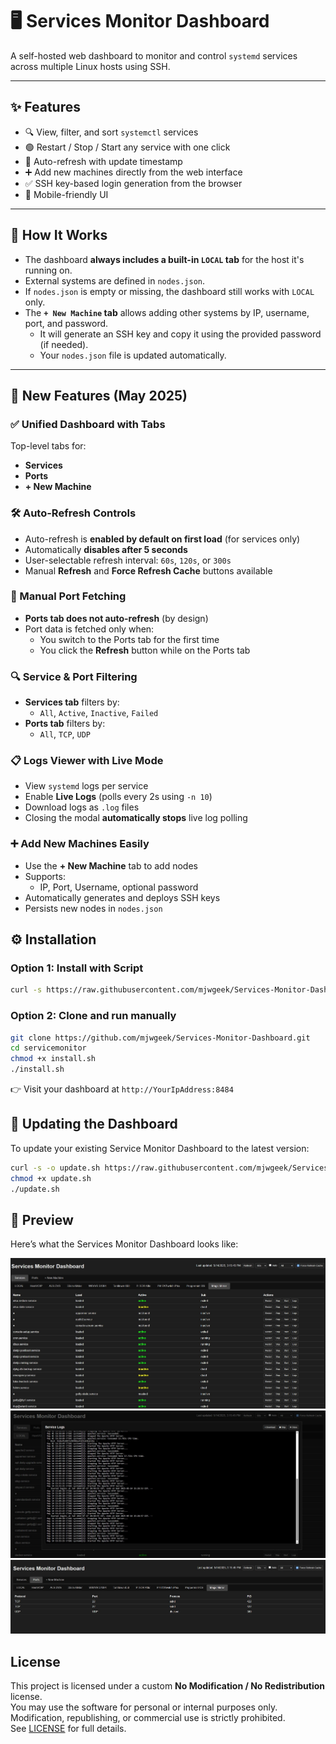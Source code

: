 # 🖥️ Services Monitor Dashboard

A self-hosted web dashboard to monitor and control `systemd` services across multiple Linux hosts using SSH.

---

## ✨ Features

- 🔍 View, filter, and sort `systemctl` services
- 🟢 Restart / Stop / Start any service with one click
- 🔁 Auto-refresh with update timestamp
- ➕ Add new machines directly from the web interface
- ✅ SSH key-based login generation from the browser
- 📱 Mobile-friendly UI

---

## 🧠 How It Works

- The dashboard **always includes a built-in `LOCAL` tab** for the host it's running on.
- External systems are defined in `nodes.json`.
- If `nodes.json` is empty or missing, the dashboard still works with `LOCAL` only.
- The **`+ New Machine` tab** allows adding other systems by IP, username, port, and password.
    - It will generate an SSH key and copy it using the provided password (if needed).
    - Your `nodes.json` file is updated automatically.

---

## 🚀 New Features (May 2025)

### ✅ Unified Dashboard with Tabs

Top-level tabs for:

- **Services**
- **Ports**
- **+ New Machine**

### 🛠️ Auto-Refresh Controls

- Auto-refresh is **enabled by default on first load** (for services only)
- Automatically **disables after 5 seconds**
- User-selectable refresh interval: `60s`, `120s`, or `300s`
- Manual **Refresh** and **Force Refresh Cache** buttons available

### 🔁 Manual Port Fetching

- **Ports tab does not auto-refresh** (by design)
- Port data is fetched only when:
  - You switch to the Ports tab for the first time
  - You click the **Refresh** button while on the Ports tab

### 🔍 Service & Port Filtering

- **Services tab** filters by:
  - `All`, `Active`, `Inactive`, `Failed`
- **Ports tab** filters by:
  - `All`, `TCP`, `UDP`

### 📋 Logs Viewer with Live Mode

- View `systemd` logs per service
- Enable **Live Logs** (polls every 2s using `-n 10`)
- Download logs as `.log` files
- Closing the modal **automatically stops** live log polling

### ➕ Add New Machines Easily

- Use the **+ New Machine** tab to add nodes
- Supports:
  - IP, Port, Username, optional password
- Automatically generates and deploys SSH keys
- Persists new nodes in `nodes.json`


## ⚙️ Installation

### Option 1: Install with Script

```bash
curl -s https://raw.githubusercontent.com/mjwgeek/Services-Monitor-Dashboard/main/install.sh | bash
```
### Option 2: Clone and run manually

```bash
git clone https://github.com/mjwgeek/Services-Monitor-Dashboard.git
cd servicemonitor
chmod +x install.sh
./install.sh
```

👉 Visit your dashboard at `http://YourIpAddress:8484`

## 🔄 Updating the Dashboard

To update your existing Service Monitor Dashboard to the latest version:

```bash
curl -s -o update.sh https://raw.githubusercontent.com/mjwgeek/Services-Monitor-Dashboard/main/update.sh
chmod +x update.sh
./update.sh
```

## 📸 Preview

Here’s what the Services Monitor Dashboard looks like:

![Dashboard Preview](assets/dash.jpg)
![Dashboard Preview](assets/logs.jpg)
![Dashboard Preview](assets/ports.jpg)


## License
This project is licensed under a custom **No Modification / No Redistribution** license.  
You may use the software for personal or internal purposes only.  
Modification, republishing, or commercial use is strictly prohibited.  
See [LICENSE](LICENSE) for full details.
